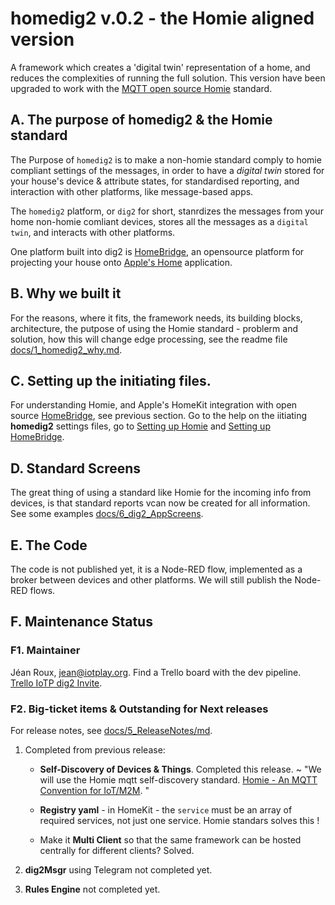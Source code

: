 # homedig2 v.0.2 - the Homie aligned version

A framework which creates a 'digital twin' representation of a home, and reduces the complexities of running the full solution. This version have been upgraded to work with the [MQTT open source Homie](https://homieiot.github.io) standard.

## A. The purpose of homedig2 & the Homie standard

The Purpose of `homedig2` is to make a non-homie standard comply to homie compliant settings of the messages, in order to have a *digital twin* stored for your house's device & attribute states, for standardised reporting, and interaction with other platforms, like message-based apps.    

The `homedig2` platform, or `dig2` for short, stanrdizes the messages from your home non-homie comliant devices, stores all the messages as a `digital twin`, and interacts with other platforms.    

One platform built into dig2 is [HomeBridge](https://homebridge.io), an opensource platform for projecting your house onto [Apple's Home](https://www.apple.com/ca/ios/home/) application. 

## B. Why we built it

For the reasons, where it fits, the framework needs, its building blocks, architecture, the putpose of using the Homie standard - problerm and solution, how this will change edge processing, see the readme file [docs/1_homedig2_why.md](docs/1_homedig2_why.md). 

## C. Setting up the initiating files.

For understanding Homie, and Apple's HomeKit integration with open source [HomeBridge](https://homebridge.io), see previous section. Go to the help on the iitiating **homedig2** settings files, go to [Setting up Homie](docs/2_Setup_Homie.md) and [Setting up HomeBridge](docs/3_Setup_HomeBridge.md). 

## D. Standard Screens

The great thing of using a standard like Homie for the incoming info from devices, is that standard reports vcan now be created for all information. See some examples [docs/6_dig2_AppScreens](docs/6_dig2_AppScreens.md). 

## E. The Code
The code is not published yet, it is a Node-RED flow, implemented as a broker between devices and other platforms. We will still publish the Node-RED flows.

## F. Maintenance Status

### F1. Maintainer
Jéan Roux, <jean@iotplay.org>. Find a Trello board with the dev pipeline. [Trello IoTP dig2 Invite](https://trello.com/invite/b/yC1CnUMK/f45c720766ca0d44e7c28e3c00375494/iotp-dig2).

### F2. Big-ticket items & Outstanding for Next releases

For release notes, see [docs/5_ReleaseNotes/md](docs/5_ReleaseNotes/md). 

1. Completed from previous release:

    * **Self-Discovery of Devices & Things**. Completed this release. ~ "We will use the Homie mqtt self-discovery standard. [Homie - An MQTT Convention for IoT/M2M](https://homieiot.github.io). "

    * **Registry yaml** - in HomeKit - the `service` must be an array of required services, not just one service. Homie standars solves this !

    * Make it **Multi Client** so that the same framework can be hosted centrally for different clients? Solved.

2. **dig2Msgr** using Telegram not completed yet.

3. **Rules Engine** not completed yet.




